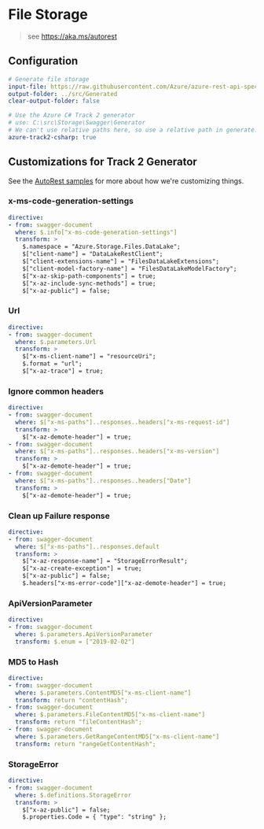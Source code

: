 # File Storage
> see https://aka.ms/autorest

## Configuration
``` yaml
# Generate file storage
input-file: https://raw.githubusercontent.com/Azure/azure-rest-api-specs/storage-dataplane-preview/specification/storage/data-plane/Microsoft.StorageDataLake/stable/2018-11-09/DataLakeStorage.json
output-folder: ../src/Generated
clear-output-folder: false

# Use the Azure C# Track 2 generator
# use: C:\src\Storage\Swagger\Generator
# We can't use relative paths here, so use a relative path in generate.ps1
azure-track2-csharp: true
```

## Customizations for Track 2 Generator
See the [AutoRest samples](https://github.com/Azure/autorest/tree/master/Samples/3b-custom-transformations)
for more about how we're customizing things.

### x-ms-code-generation-settings
``` yaml
directive:
- from: swagger-document
  where: $.info["x-ms-code-generation-settings"]
  transform: >
    $.namespace = "Azure.Storage.Files.DataLake";
    $["client-name"] = "DataLakeRestClient";
    $["client-extensions-name"] = "FilesDataLakeExtensions";
    $["client-model-factory-name"] = "FilesDataLakeModelFactory";
    $["x-az-skip-path-components"] = true;
    $["x-az-include-sync-methods"] = true;
    $["x-az-public"] = false;
```

### Url
``` yaml
directive:
- from: swagger-document
  where: $.parameters.Url
  transform: >
    $["x-ms-client-name"] = "resourceUri";
    $.format = "url";
    $["x-az-trace"] = true;
```

### Ignore common headers
``` yaml
directive:
- from: swagger-document
  where: $["x-ms-paths"]..responses..headers["x-ms-request-id"]
  transform: >
    $["x-az-demote-header"] = true;
- from: swagger-document
  where: $["x-ms-paths"]..responses..headers["x-ms-version"]
  transform: >
    $["x-az-demote-header"] = true;
- from: swagger-document
  where: $["x-ms-paths"]..responses..headers["Date"]
  transform: >
    $["x-az-demote-header"] = true;
```

### Clean up Failure response
``` yaml
directive:
- from: swagger-document
  where: $["x-ms-paths"]..responses.default
  transform: >
    $["x-az-response-name"] = "StorageErrorResult";
    $["x-az-create-exception"] = true;
    $["x-az-public"] = false;
    $.headers["x-ms-error-code"]["x-az-demote-header"] = true;
```

### ApiVersionParameter
``` yaml
directive:
- from: swagger-document
  where: $.parameters.ApiVersionParameter
  transform: $.enum = ["2019-02-02"]
```

### MD5 to Hash
``` yaml
directive:
- from: swagger-document
  where: $.parameters.ContentMD5["x-ms-client-name"]
  transform: return "contentHash";
- from: swagger-document
  where: $.parameters.FileContentMD5["x-ms-client-name"]
  transform: return "fileContentHash";
- from: swagger-document
  where: $.parameters.GetRangeContentMD5["x-ms-client-name"]
  transform: return "rangeGetContentHash";
```

### StorageError
``` yaml
directive:
- from: swagger-document
  where: $.definitions.StorageError
  transform: >
    $["x-az-public"] = false;
    $.properties.Code = { "type": "string" };
```
